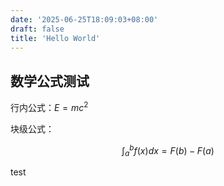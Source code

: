 ```yaml
---
date: '2025-06-25T18:09:03+08:00'
draft: false
title: 'Hello World'
---
```


## 数学公式测试

行内公式：$E = mc^2$

块级公式：

$$
\int_a^b f(x) dx = F(b) - F(a)
$$

test